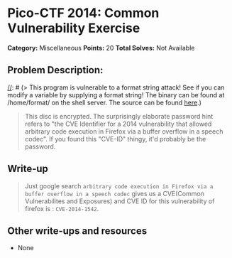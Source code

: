 # Pico-CTF 2014: Common Vulnerability Exercise

**Category:** Miscellaneous
**Points:** 20
**Total Solves:** Not Available
## Problem Description:

[//]: # (> This program is vulnerable to a format string attack! See if you can modify a variable by supplying a format string! The binary can be found at /home/format/ on the shell server. The source can be found [here](format.c).)
> This disc is encrypted. The surprisingly elaborate password hint refers to "the CVE Identifier for a 2014 vulnerability that allowed arbitrary code execution in Firefox via a buffer overflow in a speech codec". If you found this "CVE-ID" thingy, it'd probably be the password.

## Write-up
[//]: # (> Your write up goes here.)
> Just google search `arbitrary code execution in Firefox via a buffer overflow in a speech codec` gives us a CVE(Common Vulnerabilites and Exposures) and CVE ID for this vulnerability of firefox is : `CVE-2014-1542`.

## Other write-ups and resources

* None
